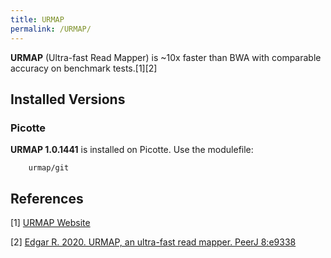 ```yaml
---
title: URMAP
permalink: /URMAP/
---
```


**URMAP** (Ultra-fast Read Mapper) is ~10x faster than BWA with
comparable accuracy on benchmark tests.[1][2]

Installed Versions
------------------

### Picotte

**URMAP 1.0.1441** is installed on Picotte. Use the modulefile:

`    urmap/git`

References
----------

<references/>

[1] [URMAP Website](https://www.drive5.com/urmap/)

[2] [Edgar R. 2020. URMAP, an ultra-fast read mapper. PeerJ 8:e9338](https://doi.org/10.7717/peerj.9338)